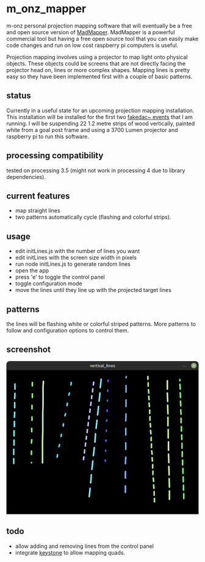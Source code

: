
# m_onz_mapper

m-onz personal projection mapping software that will eventually be a free and open source version of [MadMapper](https://madmapper.com/). MadMapper is a powerful commercial tool but having a free open source tool that you can easily make code changes and run on low cost raspberry pi computers is useful. 

Projection mapping involves using a projector to map light onto physical objects. These objects could be screens that are not directly facing the projector head on, lines or more complex shapes. Mapping lines is pretty easy so they have been implemented first with a couple of basic patterns.

## status

Currently in a useful state for an upcoming projection mapping installation. This installation will be installed for the first two [fakedac~ events](https://fakedac.net/) that I am running. I will be suspending 22 1.2 metre strips of wood vertically, painted white from a goal post frame and using a 3700 Lumen projector and raspberry pi to run this software.

## processing compatibility

tested on processing 3.5 (might not work in processing 4 due to library dependencies).

## current features

* map straight lines
* two patterns automatically cycle (flashing and colorful strips).

## usage

* edit initLines.js with the number of lines you want
* edit initLines with the screen size width in pixels
* run node initLines.js to generate random lines
* open the app
* press 'e' to toggle the control panel
* toggle configuration mode
* move the lines until they line up with the projected target lines

## patterns

the lines will be flashing white or colorful striped patterns. More patterns to follow and configuration options to control them.

## screenshot

<img src="vertical_lines.png" />

## todo

* allow adding and removing lines from the control panel
* integrate [keystone](https://fh-potsdam.github.io/doing-projection-mapping/processing-keystone/) to allow mapping quads.
